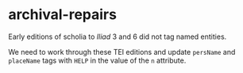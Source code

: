 # archival-repairs

Early editions of scholia to *Iliad* 3 and 6 did not tag named entities.

We need to work through these TEI editions and update `persName` and `placeName` tags with `HELP` in the value of the `n` attribute.
